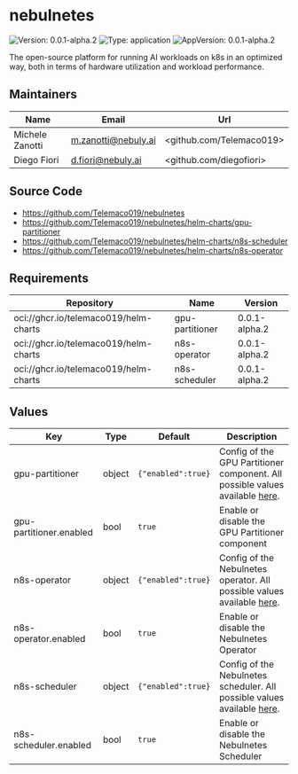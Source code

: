 # nebulnetes

![Version: 0.0.1-alpha.2](https://img.shields.io/badge/Version-0.0.1--alpha.2-informational?style=flat-square) ![Type: application](https://img.shields.io/badge/Type-application-informational?style=flat-square) ![AppVersion: 0.0.1-alpha.2](https://img.shields.io/badge/AppVersion-0.0.1--alpha.2-informational?style=flat-square)

The open-source platform for running AI workloads on k8s in an optimized way, both in terms of hardware utilization and workload performance.

## Maintainers

| Name | Email | Url |
| ---- | ------ | --- |
| Michele Zanotti | <m.zanotti@nebuly.ai> | <github.com/Telemaco019> |
| Diego Fiori | <d.fiori@nebuly.ai> | <github.com/diegofiori> |

## Source Code

* <https://github.com/Telemaco019/nebulnetes>
* <https://github.com/Telemaco019/nebulnetes/helm-charts/gpu-partitioner>
* <https://github.com/Telemaco019/nebulnetes/helm-charts/n8s-scheduler>
* <https://github.com/Telemaco019/nebulnetes/helm-charts/n8s-operator>

## Requirements

| Repository | Name | Version |
|------------|------|---------|
| oci://ghcr.io/telemaco019/helm-charts | gpu-partitioner | 0.0.1-alpha.2 |
| oci://ghcr.io/telemaco019/helm-charts | n8s-operator | 0.0.1-alpha.2 |
| oci://ghcr.io/telemaco019/helm-charts | n8s-scheduler | 0.0.1-alpha.2 |

## Values

| Key | Type | Default | Description |
|-----|------|---------|-------------|
| gpu-partitioner | object | `{"enabled":true}` | Config of the GPU Partitioner component. All possible values available [here](https://github.com/Telemaco019/nebulnetes/tree/main/helm-charts/gpu-partitioner). |
| gpu-partitioner.enabled | bool | `true` | Enable or disable the GPU Partitioner component |
| n8s-operator | object | `{"enabled":true}` | Config of the Nebulnetes operator. All possible values available [here](https://github.com/Telemaco019/nebulnetes/tree/main/helm-charts/n8s-operator). |
| n8s-operator.enabled | bool | `true` | Enable or disable the Nebulnetes Operator |
| n8s-scheduler | object | `{"enabled":true}` | Config of the Nebulnetes scheduler. All possible values available [here](https://github.com/Telemaco019/nebulnetes/tree/main/helm-charts/n8s-scheduler). |
| n8s-scheduler.enabled | bool | `true` | Enable or disable the Nebulnetes Scheduler |

